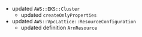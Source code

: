 - updated `AWS::EKS::Cluster`
  - updated `createOnlyProperties`
- updated `AWS::VpcLattice::ResourceConfiguration`
  - updated definition `ArnResource`
